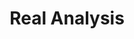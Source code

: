 ---
layout: toctree
title: Real Analysis
permalink: /blogs/maths/real-analysis/
parent: /blogs/maths/

previewchild: true
enumerategrandchild: true
previewgrandchild: true
---